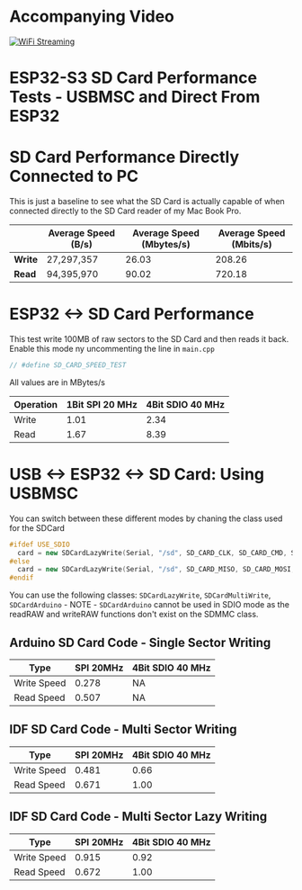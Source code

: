 # Accompanying Video

[![WiFi Streaming](https://img.youtube.com/vi/ocXs1yxsux4/0.jpg)](https://www.youtube.com/watch?v=ocXs1yxsux4)

# ESP32-S3 SD Card Performance Tests - USBMSC and Direct From ESP32

# SD Card Performance Directly Connected to PC

This is just a baseline to see what the SD Card is actually capable of when connected directly to the SD Card reader of my Mac Book Pro.

|   | Average Speed (B/s) | Average Speed (Mbytes/s) | Average Speed (Mbits/s) |
|---|---------------------|--------------------------|-------------------------|
| **Write** | 27,297,357 | 26.03 | 208.26 |
| **Read**  | 94,395,970 | 90.02 | 720.18 |


# ESP32 <-> SD Card Performance

This test write 100MB of raw sectors to the SD Card and then reads it back. Enable this mode ny uncommenting the line in `main.cpp`

```cpp
// #define SD_CARD_SPEED_TEST
```

All values are in MBytes/s

| Operation | 1Bit SPI 20 MHz  | 4Bit SDIO 40 MHz |
| --------- | ---------------- | ---------------- |
| Write     | 1.01             | 2.34             |
| Read      | 1.67             | 8.39             |


# USB <-> ESP32 <-> SD Card: Using USBMSC

You can switch between these different modes by chaning the class used for the SDCard

```cpp
#ifdef USE_SDIO
  card = new SDCardLazyWrite(Serial, "/sd", SD_CARD_CLK, SD_CARD_CMD, SD_CARD_DAT0, SD_CARD_DAT1, SD_CARD_DAT2, SD_CARD_DAT3);
#else
  card = new SDCardLazyWrite(Serial, "/sd", SD_CARD_MISO, SD_CARD_MOSI, SD_CARD_CLK, SD_CARD_CS);
#endif
```

You can use the following classes: `SDCardLazyWrite`, `SDCardMultiWrite`, `SDCardArduino` - NOTE - `SDCardArduino` cannot be used in  SDIO mode as the readRAW and writeRAW functions don't exist on the SDMMC class.
 
## Arduino SD Card Code - Single Sector Writing


| Type        | SPI 20MHz          | 4Bit SDIO 40 MHz |
| ----------- | ------------------ | ---------------- |
| Write Speed | 0.278              | NA              |
| Read Speed  | 0.507              | NA              |


## IDF SD Card Code - Multi Sector Writing


| Type        | SPI 20MHz          | 4Bit SDIO 40 MHz |
| ----------- | ------------------ |------------------ |
| Write Speed | 0.481              |0.66               |
| Read Speed  | 0.671              |1.00               |


## IDF SD Card Code - Multi Sector Lazy Writing

| Type        | SPI 20MHz          | 4Bit SDIO 40 MHz |
| ----------- | ------------------ | ------------------ |
| Write Speed | 0.915              | 0.92               |
| Read Speed  | 0.672              | 1.00               |

